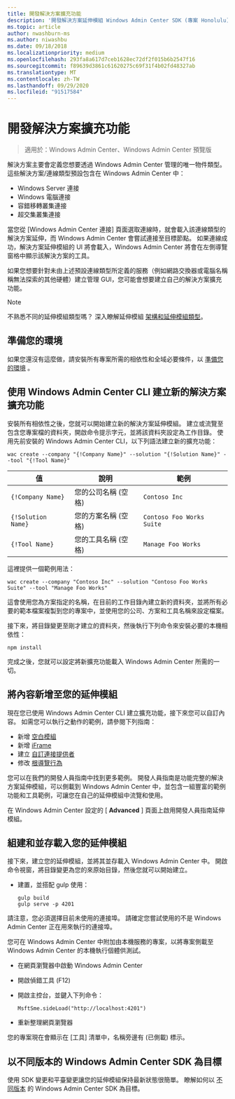 ```yaml
---
title: 開發解決方案擴充功能
description: '開發解決方案延伸模組 Windows Admin Center SDK (專案 Honolulu) '
ms.topic: article
author: nwashburn-ms
ms.author: niwashbu
ms.date: 09/18/2018
ms.localizationpriority: medium
ms.openlocfilehash: 293fa8a617d7ceb1628ec72df2f015b6b2547f16
ms.sourcegitcommit: f89639d3861c61620275c69f31f4b02fd48327ab
ms.translationtype: MT
ms.contentlocale: zh-TW
ms.lasthandoff: 09/29/2020
ms.locfileid: "91517584"
---
```

# <a name="develop-a-solution-extension"></a>開發解決方案擴充功能

>適用於：Windows Admin Center、Windows Admin Center 預覽版

解決方案主要會定義您想要透過 Windows Admin Center 管理的唯一物件類型。  這些解決方案/連線類型預設包含在 Windows Admin Center 中：

* Windows Server 連接
* Windows 電腦連接
* 容錯移轉叢集連接
* 超交集叢集連接

當您從 [Windows Admin Center 連接] 頁面選取連線時，就會載入該連線類型的解決方案延伸，而 Windows Admin Center 會嘗試連接至目標節點。 如果連線成功，解決方案延伸模組的 UI 將會載入，Windows Admin Center 將會在左側導覽窗格中顯示該解決方案的工具。

如果您想要針對未由上述預設連線類型所定義的服務（例如網路交換器或電腦名稱稱無法探索的其他硬體）建立管理 GUI，您可能會想要建立自己的解決方案擴充功能。

> [!NOTE]
> 不熟悉不同的延伸模組類型嗎？ 深入瞭解延伸模組 [架構和延伸模組類型](understand-extensions.md)。

## <a name="prepare-your-environment"></a>準備您的環境

如果您還沒有這麼做，請安裝所有專案所需的相依性和全域必要條件，以 [準備您的環境](prepare-development-environment.md) 。

## <a name="create-a-new-solution-extension-with-the-windows-admin-center-cli"></a>使用 Windows Admin Center CLI 建立新的解決方案擴充功能 ##

安裝所有相依性之後，您就可以開始建立新的解決方案延伸模組。  建立或流覽至包含您專案檔的資料夾，開啟命令提示字元，並將該資料夾設定為工作目錄。  使用先前安裝的 Windows Admin Center CLI，以下列語法建立新的擴充功能：

```
wac create --company "{!Company Name}" --solution "{!Solution Name}" --tool "{!Tool Name}"
```

| 值 | 說明 | 範例 |
| ----- | ----------- | ------- |
| ```{!Company Name}``` | 您的公司名稱 (空格)  | ```Contoso Inc``` |
| ```{!Solution Name}``` | 您的方案名稱 (空格)  | ```Contoso Foo Works Suite``` |
| ```{!Tool Name}``` | 您的工具名稱 (空格)  | ```Manage Foo Works``` |

這裡提供一個範例用法：

```
wac create --company "Contoso Inc" --solution "Contoso Foo Works Suite" --tool "Manage Foo Works"
```

這會使用您為方案指定的名稱，在目前的工作目錄內建立新的資料夾，並將所有必要的範本檔案複製到您的專案中，並使用您的公司、方案和工具名稱來設定檔案。

接下來，將目錄變更至剛才建立的資料夾，然後執行下列命令來安裝必要的本機相依性：

```
npm install
```

完成之後，您就可以設定將新擴充功能載入 Windows Admin Center 所需的一切。

## <a name="add-content-to-your-extension"></a>將內容新增至您的延伸模組

現在您已使用 Windows Admin Center CLI 建立擴充功能，接下來您可以自訂內容。  如需您可以執行之動作的範例，請參閱下列指南：

- 新增 [空白模組](guides/add-module.md)
- 新增 [iFrame](guides/add-iframe.md)
- 建立 [自訂連接提供者](guides/create-connection-provider.md)
- 修改 [根導覽行為](guides/modify-root-navigation.md)

您可以在我們的開發人員指南中找到更多範例。 開發人員指南是功能完整的解決方案延伸模組，可以側載到 Windows Admin Center 中，並包含一組豐富的範例功能和工具範例，可讓您在自己的延伸模組中流覽和使用。 

在 Windows Admin Center 設定的 [ **Advanced** ] 頁面上啟用開發人員指南延伸模組。 

## <a name="build-and-side-load-your-extension"></a>組建和並存載入您的延伸模組

接下來，建立您的延伸模組，並將其並存載入 Windows Admin Center 中。  開啟命令視窗，將目錄變更為您的來原始目錄，然後您就可以開始建立。

* 建置，並搭配 gulp 使用：

    ```
    gulp build
    gulp serve -p 4201
    ```

請注意，您必須選擇目前未使用的連接埠。 請確定您嘗試使用的不是 Windows Admin Center 正在用來執行的連接埠。

您可在 Windows Admin Center 中附加由本機服務的專案，以將專案側載至 Windows Admin Center 的本機執行個體供測試。

* 在網頁瀏覽器中啟動 Windows Admin Center
* 開啟偵錯工具 (F12)
* 開啟主控台，並鍵入下列命令：

    ```
    MsftSme.sideLoad("http://localhost:4201")
    ```

*   重新整理網頁瀏覽器

您的專案現在會顯示在 [工具] 清單中，名稱旁邊有 (已側載) 標示。

## <a name="target-a-different-version-of-the-windows-admin-center-sdk"></a>以不同版本的 Windows Admin Center SDK 為目標

使用 SDK 變更和平臺變更讓您的延伸模組保持最新狀態很簡單。  瞭解如何以 [不同版本](target-sdk-version.md) 的 Windows Admin Center SDK 為目標。